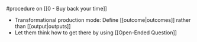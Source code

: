 #procedure on [[0 - Buy back your time]]

- Transformational production mode: Define [[outcome|outcomes]] rather than [[output|outputs]]
- Let them think how to get there by using [[Open-Ended Question]]